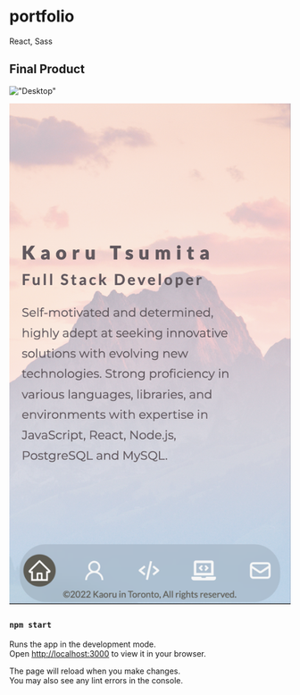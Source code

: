 # portfolio


React, Sass

## Final Product

!["Desktop"](https://github.com/CarlSmoky/portfolio/blob/main/docs/desktop_portfolio.png?raw=true)

!["Mobile"](https://github.com/CarlSmoky/portfolio/blob/main/docs/mobile_portfolio.png?raw=true)

### `npm start`

Runs the app in the development mode.\
Open [http://localhost:3000](http://localhost:3000) to view it in your browser.

The page will reload when you make changes.\
You may also see any lint errors in the console.


